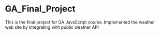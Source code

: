 # GA_Final_Project
This is the final project for GA JavaScript course. Implemented the weather web site by integrating with public weather API 
